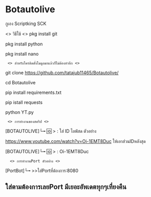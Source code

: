 # Botautolive
กูเอง Scriptking SCK


  <> วิธีใช้ <>
pkg install git

pkg install python

pkg install nano

     <> สำหรับใครติดตั้งโมดูลมาแล้วก็ไม่ต้องทำอีก <>

git clone  https://github.com/tatajub11465/Botautolive/

cd Botautolive

pip install requirements.txt

pip istall requests

python YT.py  

     <> การทำงานของสคริป <> 

[BOTAUTOLIVE]└╼ 🆔 > : ใส่ ID ไลฟ์สด ตัวอย่าง

https://www.youtube.com/watch?v=Oi-1EMT8Duc ให้เอาส่วนIDหลังสุด

[BOTAUTOLIVE]└╼ 🆔 > : Oi-1EMT8Duc

      <> การทำงานPort ตัวอย่าง <>

[PortBot]└╼ >>ใส่Portที่ต้องการ:8080 



<h2>ใส่ตามต้องการเลยPort มีเยอะอัพเดตทุกๆเที่ยงคืน</h2>



